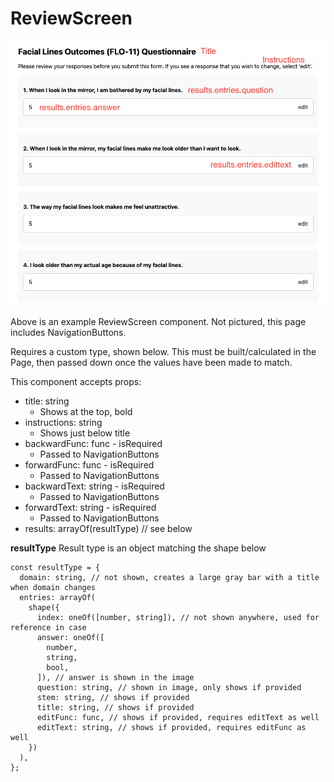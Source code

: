# ReviewScreen

![example image](./images/example.png "Example Image")

Above is an example ReviewScreen component. Not pictured, this page includes NavigationButtons.

Requires a custom type, shown below. This must be built/calculated in the Page, then passed down once the values have been made to match.

This component accepts props:

- title: string
  - Shows at the top, bold
- instructions: string
  - Shows just below title
- backwardFunc: func - isRequired
  - Passed to NavigationButtons
- forwardFunc: func - isRequired
  - Passed to NavigationButtons
- backwardText: string - isRequired
  - Passed to NavigationButtons
- forwardText: string - isRequired
  - Passed to NavigationButtons
- results: arrayOf(resultType) // see below

**resultType**
Result type is an object matching the shape below

```
const resultType = {
  domain: string, // not shown, creates a large gray bar with a title when domain changes
  entries: arrayOf(
    shape({
      index: oneOf([number, string]), // not shown anywhere, used for reference in case
      answer: oneOf([
        number,
        string,
        bool,
      ]), // answer is shown in the image
      question: string, // shown in image, only shows if provided
      stem: string, // shows if provided
      title: string, // shows if provided
      editFunc: func, // shows if provided, requires editText as well
      editText: string, // shows if provided, requires editFunc as well
    })
  ),
};
```
